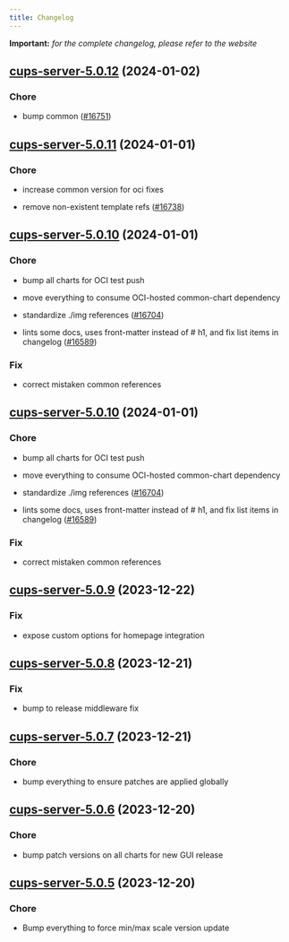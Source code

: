 ```yaml
---
title: Changelog
---
```


**Important:**
*for the complete changelog, please refer to the website*



## [cups-server-5.0.12](https://github.com/truecharts/charts/compare/cups-server-5.0.11...cups-server-5.0.12) (2024-01-02)

### Chore



- bump common ([#16751](https://github.com/truecharts/charts/issues/16751))


## [cups-server-5.0.11](https://github.com/truecharts/charts/compare/cups-server-5.0.10...cups-server-5.0.11) (2024-01-01)

### Chore



- increase common version for oci fixes

- remove non-existent template refs ([#16738](https://github.com/truecharts/charts/issues/16738))


## [cups-server-5.0.10](https://github.com/truecharts/charts/compare/cups-server-5.0.9...cups-server-5.0.10) (2024-01-01)

### Chore



- bump all charts for OCI test push

- move everything to consume OCI-hosted common-chart dependency

- standardize ./img references ([#16704](https://github.com/truecharts/charts/issues/16704))

- lints some docs, uses front-matter instead of # h1, and fix list items in changelog ([#16589](https://github.com/truecharts/charts/issues/16589))

### Fix



- correct mistaken common references


## [cups-server-5.0.10](https://github.com/truecharts/charts/compare/cups-server-5.0.9...cups-server-5.0.10) (2024-01-01)

### Chore



- bump all charts for OCI test push

- move everything to consume OCI-hosted common-chart dependency

- standardize ./img references ([#16704](https://github.com/truecharts/charts/issues/16704))

- lints some docs, uses front-matter instead of # h1, and fix list items in changelog ([#16589](https://github.com/truecharts/charts/issues/16589))

### Fix



- correct mistaken common references
## [cups-server-5.0.9](https://github.com/truecharts/charts/compare/cups-server-5.0.8...cups-server-5.0.9) (2023-12-22)

### Fix

- expose custom options for homepage integration

## [cups-server-5.0.8](https://github.com/truecharts/charts/compare/cups-server-5.0.7...cups-server-5.0.8) (2023-12-21)

### Fix

- bump to release middleware fix

## [cups-server-5.0.7](https://github.com/truecharts/charts/compare/cups-server-5.0.6...cups-server-5.0.7) (2023-12-21)

### Chore

- bump everything to ensure patches are applied globally

## [cups-server-5.0.6](https://github.com/truecharts/charts/compare/cups-server-5.0.5...cups-server-5.0.6) (2023-12-20)

### Chore

- bump patch versions on all charts for new GUI release

## [cups-server-5.0.5](https://github.com/truecharts/charts/compare/cups-server-5.0.4...cups-server-5.0.5) (2023-12-20)

### Chore

- Bump everything to force min/max scale version update

